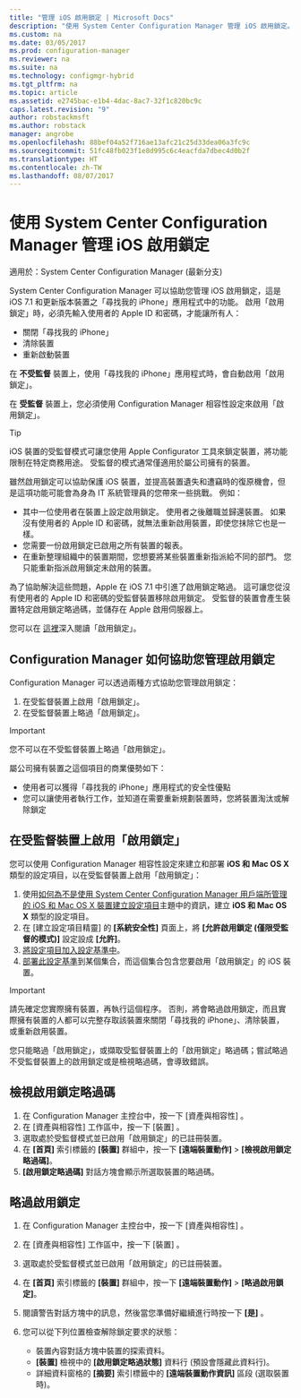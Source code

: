 ```yaml
---
title: "管理 iOS 啟用鎖定 | Microsoft Docs"
description: "使用 System Center Configuration Manager 管理 iOS 啟用鎖定。"
ms.custom: na
ms.date: 03/05/2017
ms.prod: configuration-manager
ms.reviewer: na
ms.suite: na
ms.technology: configmgr-hybrid
ms.tgt_pltfrm: na
ms.topic: article
ms.assetid: e2745bac-e1b4-4dac-8ac7-32f1c820bc9c
caps.latest.revision: "9"
author: robstackmsft
ms.author: robstack
manager: angrobe
ms.openlocfilehash: 88bef04a52f716ae13afc21c25d33dea06a3fc9c
ms.sourcegitcommit: 51fc48fb023f1e8d995c6c4eacfda7dbec4d0b2f
ms.translationtype: HT
ms.contentlocale: zh-TW
ms.lasthandoff: 08/07/2017
---
```

# <a name="manage-ios-activation-lock-with-system-center-configuration-manager"></a>使用 System Center Configuration Manager 管理 iOS 啟用鎖定

適用於：System Center Configuration Manager (最新分支)


System Center Configuration Manager 可以協助您管理 iOS 啟用鎖定，這是 iOS 7.1 和更新版本裝置之「尋找我的 iPhone」應用程式中的功能。 啟用「啟用鎖定」時，必須先輸入使用者的 Apple ID 和密碼，才能讓所有人：

- 關閉「尋找我的 iPhone」
- 清除裝置
- 重新啟動裝置

在 **不受監督** 裝置上，使用「尋找我的 iPhone」應用程式時，會自動啟用「啟用鎖定」。

在 **受監督** 裝置上，您必須使用 Configuration Manager 相容性設定來啟用「啟用鎖定」。

> [!TIP]
> iOS 裝置的受監督模式可讓您使用 Apple Configurator 工具來鎖定裝置，將功能限制在特定商務用途。 受監督的模式通常僅適用於屬公司擁有的裝置。

雖然啟用鎖定可以協助保護 iOS 裝置，並提高裝置遺失和遭竊時的復原機會，但是這項功能可能會為身為 IT 系統管理員的您帶來一些挑戰。 例如：

- 其中一位使用者在裝置上設定啟用鎖定。 使用者之後離職並歸還裝置。 如果沒有使用者的 Apple ID 和密碼，就無法重新啟用裝置，即使您抹除它也是一樣。
- 您需要一份啟用鎖定已啟用之所有裝置的報表。
- 在重新整理組織中的裝置期間，您想要將某些裝置重新指派給不同的部門。 您只能重新指派啟用鎖定未啟用的裝置。


為了協助解決這些問題，Apple 在 iOS 7.1 中引進了啟用鎖定略過。 這可讓您從沒有使用者的 Apple ID 和密碼的受監督裝置移除啟用鎖定。 受監督的裝置會產生裝置特定啟用鎖定略過碼，並儲存在 Apple 啟用伺服器上。

您可以在 [這裡](https://support.apple.com/HT201365)深入閱讀「啟用鎖定」。

## <a name="how-configuration-manager-helps-you-manage-activation-lock"></a>Configuration Manager 如何協助您管理啟用鎖定

Configuration Manager 可以透過兩種方式協助您管理啟用鎖定：

1. 在受監督裝置上啟用「啟用鎖定」。
2. 在受監督裝置上略過「啟用鎖定」。

> [!IMPORTANT]
> 您不可以在不受監督裝置上略過「啟用鎖定」。

屬公司擁有裝置之這個項目的商業優勢如下：



- 使用者可以獲得「尋找我的 iPhone」應用程式的安全性優點
- 您可以讓使用者執行工作，並知道在需要重新規劃裝置時，您將裝置淘汰或解除鎖定


## <a name="enable-activation-lock-on-supervised-devices"></a>在受監督裝置上啟用「啟用鎖定」

您可以使用 Configuration Manager 相容性設定來建立和部署 **iOS 和 Mac OS X** 類型的設定項目，以在受監督裝置上啟用「啟用鎖定」：

1. 使用[如何為不是使用 System Center Configuration Manager 用戶端所管理的 iOS 和 Mac OS X 裝置建立設定項目](/sccm/compliance/deploy-use/create-configuration-items-for-ios-and-mac-os-x-devices-managed-without-the-client)主題中的資訊，建立 **iOS 和 Mac OS X** 類型的設定項目。
2. 在 [建立設定項目精靈] 的 **[系統安全性]** 頁面上，將 **[允許啟用鎖定 (僅限受監督的模式)]** 設定設成 **[允許]**。
3. [將設定項目加入設定基準中](/sccm/compliance/deploy-use/create-configuration-baselines)。
4. [部署此設定基準](/sccm/compliance/deploy-use/deploy-configuration-baselines)到某個集合，而這個集合包含您要啟用「啟用鎖定」的 iOS 裝置。

> [!IMPORTANT]
> 請先確定您實際擁有裝置，再執行這個程序。 否則，將會略過啟用鎖定，而且實際擁有裝置的人都可以完整存取該裝置來關閉「尋找我的 iPhone」、清除裝置，或重新啟用裝置。

您只能略過「啟用鎖定」，或擷取受監督裝置上的「啟用鎖定」略過碼；嘗試略過不受監督裝置上的啟用鎖定或是檢視略過碼，會導致錯誤。



## <a name="view-the-activation-lock-bypass-code"></a>檢視啟用鎖定略過碼

1. 在 Configuration Manager 主控台中，按一下 [資產與相容性] 。
2. 在 [資產與相容性]  工作區中，按一下 [裝置] 。
3. 選取處於受監督模式並已啟用「啟用鎖定」的已註冊裝置。
4. 在 **[首頁]** 索引標籤的 **[裝置]** 群組中，按一下 **[遠端裝置動作]** > **[檢視啟用鎖定略過碼]**。
5. **[啟用鎖定略過碼]** 對話方塊會顯示所選取裝置的略過碼。

## <a name="bypass-activation-lock"></a>略過啟用鎖定

1. 在 Configuration Manager 主控台中，按一下 [資產與相容性] 。
2. 在 [資產與相容性]  工作區中，按一下 [裝置] 。
3. 選取處於受監督模式並已啟用「啟用鎖定」的已註冊裝置。
3. 在 **[首頁]** 索引標籤的 **[裝置]** 群組中，按一下 **[遠端裝置動作]** > **[略過啟用鎖定]**。
5. 閱讀警告對話方塊中的訊息，然後當您準備好繼續進行時按一下 **[是]** 。
6. 您可以從下列位置檢查解除鎖定要求的狀態：

    - 裝置內容對話方塊中裝置的探索資料。
    - **[裝置]** 檢視中的 **[啟用鎖定略過狀態]** 資料行 (預設會隱藏此資料行)。
    - 詳細資料窗格的 **[摘要]** 索引標籤中的 **[遠端裝置動作資訊]** 區段 (選取裝置時)。
